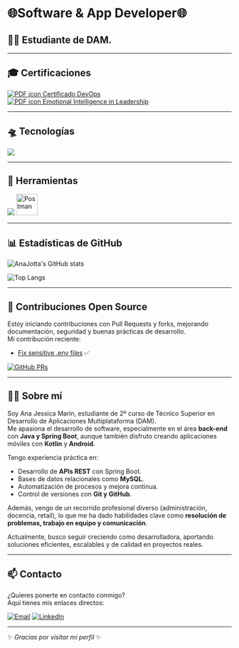 # 🌐Software & App Developer🌐
## 👩‍💻 Estudiante de DAM. 

---

## 🎓 Certificaciones

<!-- Certificado DevOps -->
<a href="https://github.com/AnaJotta/AnaJotta/blob/main/Certificado%20DevOps.pdf" target="_blank">
  <img src="https://img.icons8.com/ios-filled/24/000000/pdf.png" alt="PDF icon"/> Certificado DevOps
</a>

<br/>

<!-- Certificado de Inteligencia Emocional en Liderazgo -->
<a href="https://github.com/AnaJotta/AnaJotta/blob/396e2dbcff0b2639b935bc549079e48bf133ddb2/Emotional%20Intelligence%20in%20Leadership.pdf" target="_blank">
  <img src="https://img.icons8.com/ios-filled/24/000000/pdf.png" alt="PDF icon"/> Emotional Intelligence in Leadership
</a>



---

## 🛸 Tecnologías  

<p align="left">
  <img src="https://skillicons.dev/icons?i=html,css,js,java,kotlin,spring" />
</p>

---

## 🔧 Herramientas  

<p align="left">
  <img src="https://skillicons.dev/icons?i=git,github,docker,idea,eclipse,vscode" />
  <img src="https://cdn.worldvectorlogo.com/logos/postman.svg" alt="Postman" width="48" height="48"/>
</p>



---

## 📊 Estadísticas de GitHub

![AnaJotta's GitHub stats](https://github-readme-stats.vercel.app/api?username=AnaJotta&show_icons=true&theme=radical)

![Top Langs](https://github-readme-stats.vercel.app/api/top-langs/?username=AnaJotta&layout=compact&theme=radical)

---

## 🌟 Contribuciones Open Source

Estoy iniciando contribuciones con Pull Requests y forks, mejorando documentación, seguridad y buenas prácticas de desarrollo.  
Mi contribución reciente:

- [Fix sensitive .env files](https://github.com/firstcontributions/backend/pull/77) ✅

[![GitHub PRs](https://img.shields.io/badge/PRs-open-brightgreen?style=flat&logo=github)](https://github.com/pulls?q=is%3Apr+author%3AAnaJotta)

---

## 🙋‍♀️ Sobre mí

Soy Ana Jessica Marín, estudiante de 2º curso de Técnico Superior en Desarrollo de Aplicaciones Multiplataforma (DAM).  
Me apasiona el desarrollo de software, especialmente en el área **back-end** con **Java y Spring Boot**, aunque también disfruto creando aplicaciones móviles con **Kotlin** y **Android**.

Tengo experiencia práctica en:
- Desarrollo de **APIs REST** con Spring Boot.
- Bases de datos relacionales como **MySQL**.
- Automatización de procesos y mejora continua.
- Control de versiones con **Git y GitHub**.

Además, vengo de un recorrido profesional diverso (administración, docencia, retail), lo que me ha dado habilidades clave como **resolución de problemas, trabajo en equipo y comunicación**.

Actualmente, busco seguir creciendo como desarrolladora, aportando soluciones eficientes, escalables y de calidad en proyectos reales.

---

## 📫 Contacto

¿Quieres ponerte en contacto conmigo?  
Aquí tienes mis enlaces directos:

[![Email](https://img.shields.io/badge/Email-Contact-red?style=flat-square&logo=gmail&logoColor=white)](mailto:anajessicamarinmorales@gmail.com)
[![LinkedIn](https://img.shields.io/badge/LinkedIn-Connect-blue?style=flat-square&logo=linkedin&logoColor=white)](https://www.linkedin.com/in/ana-j-marin-morales/)


---
✨ _Gracias por visitar mi perfil_ ✨

